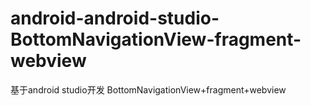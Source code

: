 # android-android-studio-BottomNavigationView-fragment-webview
基于android studio开发 BottomNavigationView+fragment+webview
